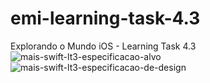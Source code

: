 # emi-learning-task-4.3
Explorando o Mundo iOS - Learning Task 4.3
![mais-swift-lt3-especificacao-alvo](https://github.com/JeovaneSousa/emi-validation-2/assets/66012358/f26a691d-c20a-4f39-8e0d-c9be05f94a05)
![mais-swift-lt3-especificacao-de-design](https://github.com/JeovaneSousa/emi-validation-2/assets/66012358/7a12a176-1119-4609-874f-53d1b9dec9e1)
